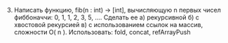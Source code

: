 3) Написать функцию, fib(n : int) -> [int], вычисляющую n первых чисел фиббоначчи: 0, 1, 1, 2, 3, 5, .... 
Сделать ее а) рекурсивной б) с хвостовой рекурсией в) с использованием ссылок на массив, сложности O( n ). 
Использовать: fold, concat, refArrayPush